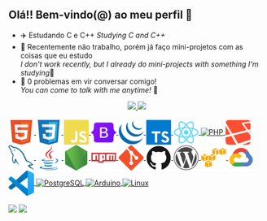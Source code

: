 ## Olá!! Bem-vindo(@) ao meu perfil 🍁

- ✈️ Estudando C e C++
  *Studying C and C++*
- 💼 Recentemente não trabalho, porém já faço mini-projetos com as coisas que eu estudo<br>
     *I don't work recently, but I already do mini-projects with something I'm studying*🎋
- 💬 0 problemas em vir conversar comigo! <br>
     *You can come to talk with me anytime!* 🍇
<div align="center">

  <a href="https://github.com/emilsonfilho">

  <img height="180em" src="https://github-readme-stats.vercel.app/api?username=emilsonfilho&show_icons=true&theme=tokyonight&include_all_commits=true&count_private=true"/>

  <img height="180em" src="https://github-readme-stats.vercel.app/api/top-langs/?username=emilsonfilho&layout=compact&langs_count=7&theme=tokyonight"/>

</div>
  <div style="display: inline_block"><br>

 <img align="center" alt="Rafa-HTML" height="50" width="50" src="https://raw.githubusercontent.com/devicons/devicon/master/icons/html5/html5-original.svg">

 <img align="center" alt="Rafa-CSS" height="50" width="50" src="https://raw.githubusercontent.com/devicons/devicon/master/icons/css3/css3-original.svg">
      
 <img align="center" alt="Rafa-Js" height="50" width="50" src="https://raw.githubusercontent.com/devicons/devicon/master/icons/javascript/javascript-plain.svg">
      
 <img align="center" alt="Bootstrap" height="50" width="50" src="https://raw.githubusercontent.com/devicons/devicon/master/icons/bootstrap/bootstrap-original.svg"/>
      
 <img align="center" alt="jQuery" height="50" width="50" src="https://raw.githubusercontent.com/devicons/devicon/master/icons/jquery/jquery-original.svg" />
      
 <img align="center" alt="TypeScript" height="50" width="50" src="https://raw.githubusercontent.com/devicons/devicon/master/icons/typescript/typescript-original.svg" />
      
 <img align="center" alt="React" height="50" width="50" src="https://raw.githubusercontent.com/devicons/devicon/master/icons/react/react-original.svg"/>

 <img align="center" alt="PHP" height="50" width="50" src="https://raw.githubusercontent.com/jmnote/z-icons/master/svg/php.svg">
      
 <img align="center" alt="Laravel" height="50" width="50" src="https://raw.githubusercontent.com/devicons/devicon/master/icons/laravel/laravel-plain.svg"/>
      
 <img align="center" alt="MySQL" height="50" width="50" src="https://raw.githubusercontent.com/devicons/devicon/master/icons/mysql/mysql-original.svg"/>
      
 <img align="center" alt="Java" height="50" width="50" src="https://raw.githubusercontent.com/devicons/devicon/master/icons/java/java-original.svg" />
      
 <img align="center" alt="Node.js" height="50" width="50" src="https://raw.githubusercontent.com/devicons/devicon/master/icons/nodejs/nodejs-original.svg" />
      
 <img align="center" alt="npm" height="50" width="50" src="https://raw.githubusercontent.com/devicons/devicon/master/icons/npm/npm-original-wordmark.svg" />
      
 <img align="center" alt="Git" height="50" width="50" src="https://raw.githubusercontent.com/devicons/devicon/master/icons/git/git-original.svg" />
      
 <img align="center" alt="GitHub" height="50" width="50" src="https://raw.githubusercontent.com/devicons/devicon/master/icons/github/github-original.svg" />
      
 <img align="center" alt="Wordpress" height="50" width="50" src="https://raw.githubusercontent.com/devicons/devicon/master/icons/wordpress/wordpress-plain.svg" />
      
 <img align="center" alt="Amazon Web Service" height="50" width="50" src="https://raw.githubusercontent.com/devicons/devicon/master/icons/amazonwebservices/amazonwebservices-original.svg" />
      
 <img align="center" alt="Google Cloud" height="50" width="50" src="https://raw.githubusercontent.com/devicons/devicon/master/icons/googlecloud/googlecloud-original.svg" />
      
 <img align="center" alt="VSCode" height="50" width="50" src="https://raw.githubusercontent.com/devicons/devicon/master/icons/vscode/vscode-original.svg" />

 <img align="center" alt="PostgreSQL" height="50" width="50" src="https://cdn.jsdelivr.net/gh/devicons/devicon/icons/postgresql/postgresql-original.svg" />

 <img align="center" alt="Arduino" height="50" width="50" src="https://cdn.jsdelivr.net/gh/devicons/devicon/icons/arduino/arduino-original.svg" />

 <img align="center" alt="Linux" height="50" width="50" src="https://cdn.jsdelivr.net/gh/devicons/devicon/icons/linux/linux-original.svg" />
          
          

</div>
  <br>




<div>
   <a href="https://instagram.com/e.milson_" target="_blank"><img src="https://img.shields.io/badge/-Instagram-%23E4405F?style=for-the-badge&logo=instagram&logoColor=white" target="_blank"></a>
   <a href = "mailto:emilsonfilhocontato@gmail.com"><img src="https://img.shields.io/badge/-Gmail-%23333?style=for-the-badge&logo=gmail&logoColor=white" target="_blank"></a>


</div>
